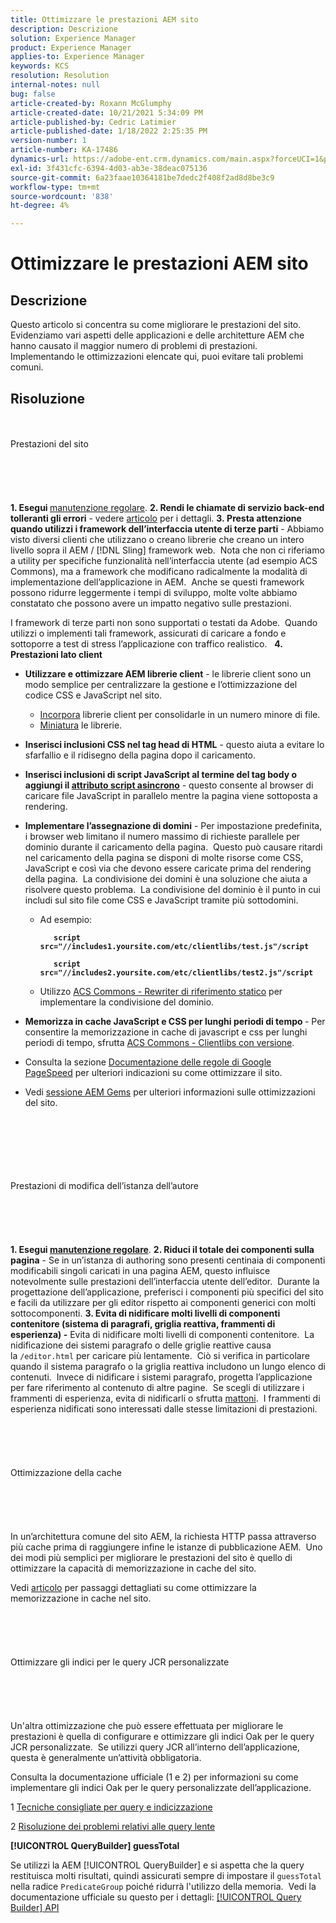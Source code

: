 ```yaml
---
title: Ottimizzare le prestazioni AEM sito
description: Descrizione
solution: Experience Manager
product: Experience Manager
applies-to: Experience Manager
keywords: KCS
resolution: Resolution
internal-notes: null
bug: false
article-created-by: Roxann McGlumphy
article-created-date: 10/21/2021 5:34:09 PM
article-published-by: Cedric Latimier
article-published-date: 1/18/2022 2:25:35 PM
version-number: 1
article-number: KA-17486
dynamics-url: https://adobe-ent.crm.dynamics.com/main.aspx?forceUCI=1&pagetype=entityrecord&etn=knowledgearticle&id=a788e014-9532-ec11-b6e5-000d3a5ba97a
exl-id: 3f431cfc-6394-4d03-ab3e-38deac075136
source-git-commit: 6a23faae10364181be7dedc2f408f2ad8d8be3c9
workflow-type: tm+mt
source-wordcount: '838'
ht-degree: 4%

---
```


# Ottimizzare le prestazioni AEM sito

## Descrizione


Questo articolo si concentra su come migliorare le prestazioni del sito.  Evidenziamo vari aspetti delle applicazioni e delle architetture AEM che hanno causato il maggior numero di problemi di prestazioni.  Implementando le ottimizzazioni elencate qui, puoi evitare tali problemi comuni.


## Risoluzione

<br><br>Prestazioni del sito<br><br><br><br> <br><br>
<b>1. Esegui </b>[manutenzione regolare](https://helpx.adobe.com/experience-manager/kb/AEM6-Maintenance-Guide.html).
<b>2. Rendi le chiamate di servizio back-end tolleranti gli errori</b> - vedere [articolo](https://helpx.adobe.com/experience-manager/kb/backend-web-service-call-blocking-threads-AEM.html) per i dettagli.
<b>3. Presta attenzione quando utilizzi i framework dell’interfaccia utente di terze parti</b> - Abbiamo visto diversi clienti che utilizzano o creano librerie che creano un intero livello sopra il AEM / [!DNL Sling] framework web.  Nota che non ci riferiamo a utility per specifiche funzionalità nell’interfaccia utente (ad esempio ACS Commons), ma a framework che modificano radicalmente la modalità di implementazione dell’applicazione in AEM.  Anche se questi framework possono ridurre leggermente i tempi di sviluppo, molte volte abbiamo constatato che possono avere un impatto negativo sulle prestazioni.

I framework di terze parti non sono supportati o testati da Adobe.  Quando utilizzi o implementi tali framework, assicurati di caricare a fondo e sottoporre a test di stress l’applicazione con traffico realistico.  
<b>4. Prestazioni lato client</b>

- <b>Utilizzare e ottimizzare AEM librerie client</b> - le librerie client sono un modo semplice per centralizzare la gestione e l’ottimizzazione del codice CSS e JavaScript nel sito.

   - [Incorpora](https://experienceleague.adobe.com/docs/experience-manager-release-information/aem-release-updates/previous-updates/aem-previous-versions.html?lang=it) librerie client per consolidarle in un numero minore di file.
   - [Miniatura](https://helpx.adobe.com/experience-manager/6-3/sites/developing/using/clientlibs.html) le librerie.
- <b>Inserisci inclusioni CSS nel tag head di HTML</b> - questo aiuta a evitare lo sfarfallio e il ridisegno della pagina dopo il caricamento.
- <b>Inserisci inclusioni di script JavaScript al termine del tag body o aggiungi il [attributo script asincrono](https://github.com/nateyolles/aem-clientlib-async)</b> - questo consente al browser di caricare file JavaScript in parallelo mentre la pagina viene sottoposta a rendering.
- <b>Implementare l’assegnazione di domini</b> - Per impostazione predefinita, i browser web limitano il numero massimo di richieste parallele per dominio durante il caricamento della pagina.  Questo può causare ritardi nel caricamento della pagina se disponi di molte risorse come CSS, JavaScript e così via che devono essere caricate prima del rendering della pagina.  La condivisione dei domini è una soluzione che aiuta a risolvere questo problema.  La condivisione del dominio è il punto in cui includi sul sito file come CSS e JavaScript tramite più sottodomini.

   - Ad esempio:

      <b>

      ```
         script src="//includes1.yoursite.com/etc/clientlibs/test.js"/script
      
         script src="//includes2.yoursite.com/etc/clientlibs/test2.js"/script
      ```


      </b>
   - Utilizzo [ACS Commons - Rewriter di riferimento statico](https://adobe-consulting-services.github.io/acs-aem-commons/features/utils-and-apis/static-reference-rewriter/index.html) per implementare la condivisione del dominio.
- <b>Memorizza in cache JavaScript e CSS per lunghi periodi di tempo </b>- Per consentire la memorizzazione in cache di javascript e css per lunghi periodi di tempo, sfrutta [ACS Commons - Clientlibs con versione](https://adobe-consulting-services.github.io/acs-aem-commons/features/versioned-clientlibs/index.html).
- Consulta la sezione [Documentazione delle regole di Google PageSpeed](https://developers.google.com/speed/docs/insights/rules) per ulteriori indicazioni su come ottimizzare il sito.
- Vedi [sessione AEM Gems](https://docs.adobe.com/ddc/en/gems/aem-web-performance.html) per ulteriori informazioni sulle ottimizzazioni del sito.

<br><br><br><br> <br><br>Prestazioni di modifica dell’istanza dell’autore<br><br><br><br> <br><br>
<b>1. Esegui [manutenzione regolare](https://helpx.adobe.com/experience-manager/kb/AEM6-Maintenance-Guide.html)</b>.
<b>2. Riduci il totale dei componenti sulla pagina</b> - Se in un’istanza di authoring sono presenti centinaia di componenti modificabili singoli caricati in una pagina AEM, questo influisce notevolmente sulle prestazioni dell’interfaccia utente dell’editor.  Durante la progettazione dell’applicazione, preferisci i componenti più specifici del sito e facili da utilizzare per gli editor rispetto ai componenti generici con molti sottocomponenti.
<b>3. Evita di nidificare molti livelli di componenti contenitore (sistema di paragrafi, griglia reattiva, frammenti di esperienza) -</b> Evita di nidificare molti livelli di componenti contenitore.  La nidificazione dei sistemi paragrafo o delle griglie reattive causa la `/editor.html` per caricare più lentamente.  Ciò si verifica in particolare quando il sistema paragrafo o la griglia reattiva includono un lungo elenco di contenuti.  Invece di nidificare i sistemi paragrafo, progetta l’applicazione per fare riferimento al contenuto di altre pagine.  Se scegli di utilizzare i frammenti di esperienza, evita di nidificarli o sfrutta [mattoni](https://helpx.adobe.com/experience-manager/kt/sites/using/building-blocks-experience-fragment-feature-video-use.html).  I frammenti di esperienza nidificati sono interessati dalle stesse limitazioni di prestazioni.
<br><br><br><br> <br><br>Ottimizzazione della cache<br><br><br><br> <br><br>
In un’architettura comune del sito AEM, la richiesta HTTP passa attraverso più cache prima di raggiungere infine le istanze di pubblicazione AEM.  Uno dei modi più semplici per migliorare le prestazioni del sito è quello di ottimizzare la capacità di memorizzazione in cache del sito.

Vedi [articolo](https://helpx.adobe.com/experience-manager/kb/optimizing-aem-site-caches.html) per passaggi dettagliati su come ottimizzare la memorizzazione in cache nel sito.
<br><br><br><br> <br><br>Ottimizzare gli indici per le query JCR personalizzate<br><br><br><br> <br><br>
Un&#39;altra ottimizzazione che può essere effettuata per migliorare le prestazioni è quella di configurare e ottimizzare gli indici Oak per le query JCR personalizzate.  Se utilizzi query JCR all’interno dell’applicazione, questa è generalmente un’attività obbligatoria.

Consulta la documentazione ufficiale (1 e 2) per informazioni su come implementare gli indici Oak per le query personalizzate dell’applicazione.

1 [Tecniche consigliate per query e indicizzazione](https://experienceleague.adobe.com/docs/experience-manager-65/deploying/practices/best-practices-for-queries-and-indexing.html?lang=it)

2 [Risoluzione dei problemi relativi alle query lente](https://experienceleague.adobe.com/docs/experience-manager-65/developing/bestpractices/troubleshooting-slow-queries.html?lang=en)



<b>[!UICONTROL QueryBuilder] guessTotal</b>

Se utilizzi la AEM [!UICONTROL QueryBuilder] e si aspetta che la query restituisca molti risultati, quindi assicurati sempre di impostare il `guessTotal` nella radice `PredicateGroup` poiché ridurrà l&#39;utilizzo della memoria.  Vedi la documentazione ufficiale su questo per i dettagli: [[!UICONTROL Query Builder] API](https://experienceleague.adobe.com/docs/experience-manager-65/developing/platform/query-builder/querybuilder-api.html?lang=en#using-p-guesstotal-to-return-the-results)
